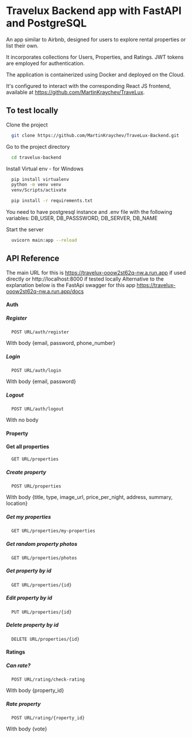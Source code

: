 # Travelux Backend app with FastAPI and PostgreSQL

An app similar to Airbnb, designed for users to explore rental properties or list their own. 

It incorporates collections for Users, Properties, and Ratings. JWT tokens are employed for authentication. 

The application is containerized using Docker and deployed on the Cloud. 

It's configured to interact with the corresponding React JS frontend, available at https://github.com/MartinKraychev/TraveLux.

## To test locally

Clone the project

```bash
  git clone https://github.com/MartinKraychev/TraveLux-Backend.git
```

Go to the project directory

```bash
  cd travelux-backend
```
Install Virtual env - for Windows
```bash
  pip install virtualenv
  python -m venv venv
  venv/Scripts/activate
```

```bash
  pip install -r requirements.txt
```

You need to have postgresql instance and .env file with the following variables: DB_USER, DB_PASSSWORD, DB_SERVER, DB_NAME

Start the server

```bash
  uvicorn main:app --reload
```

## API Reference
 The main URL for this is https://travelux-ooow2st62q-nw.a.run.app if used directly or http://localhost:8000 if tested locally
 Alternative to the explanation below is the FastApi swagger for this app
https://travelux-ooow2st62q-nw.a.run.app/docs
#### Auth

##### Register

```http
  POST URL/auth/register
```
With body {email, password, phone_number}


##### Login

```http
  POST URL/auth/login
```
With body {email, password}


##### Logout

```http
  POST URL/auth/logout
```
With no body

#### Property

#### Get all properties

```http
  GET URL/properties
```

##### Create property

```http
  POST URL/properties
```
With body {title, type, image_url, price_per_night, address, summary, location}

##### Get my properties

```http
  GET URL/properties/my-properties
```

##### Get random property photos

```http
  GET URL/properties/photos
```

##### Get property by id

```http
  GET URL/properties/{id}
```

##### Edit property by id

```http
  PUT URL/properties/{id}
```

##### Delete property by id

```http
  DELETE URL/properties/{id}
```

#### Ratings

##### Can rate?

```http
  POST URL/rating/check-rating
```
With body {property_id}

##### Rate property

```http
  POST URL/rating/{roperty_id}
```
With body {vote}
